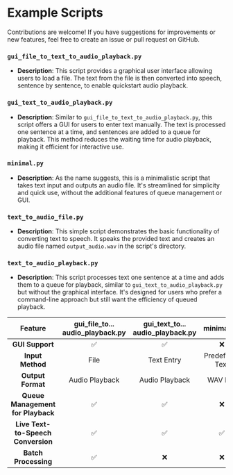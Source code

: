 # Example Scripts

Contributions are welcome! If you have suggestions for improvements or new features, feel free to create an issue or pull request on GitHub.

### `gui_file_to_text_to_audio_playback.py`

- **Description**: This script provides a graphical user interface allowing users to load a file. The text from the file is then converted into speech, sentence by sentence, to enable quickstart audio playback.

### `gui_text_to_audio_playback.py`

- **Description**: Similar to `gui_file_to_text_to_audio_playback.py`, this script offers a GUI for users to enter text manually. The text is processed one sentence at a time, and sentences are added to a queue for playback. This method reduces the waiting time for audio playback, making it efficient for interactive use.

### `minimal.py`

- **Description**: As the name suggests, this is a minimalistic script that takes text input and outputs an audio file. It's streamlined for simplicity and quick use, without the additional features of queue management or GUI.

### `text_to_audio_file.py`

- **Description**: This simple script demonstrates the basic functionality of converting text to speech. It speaks the provided text and creates an audio file named `output_audio.wav` in the script's directory.

### `text_to_audio_playback.py`

- **Description**: This script processes text one sentence at a time and adds them to a queue for playback, similar to `gui_text_to_audio_playback.py` but without the graphical interface. It's designed for users who prefer a command-line approach but still want the efficiency of queued playback.

| Feature                           | gui_file_to...<br>audio_playback.py | gui_text_to...<br>audio_playback.py | minimal.py | text_to_audio...<br>file.py | text_to_audio...<br>playback.py |
|:---------------------------------:|:-----------------------------------:|:-----------------------------------:|:----------:|:-------------------------:|:-------------------------------:|
| **GUI Support**                   | <center>✅</center>                  | <center>✅</center>                  | <center>❌</center> | <center>❌</center>       | <center>❌</center>             |
| **Input Method**                  | File                                | Text Entry                          | Predefined Text | Predefined Text           | Predefined Text                 |
| **Output Format**                 | Audio Playback                      | Audio Playback                      | WAV File   | WAV File                  | Audio Playback                  |
| **Queue Management<br>for Playback** | <center>✅</center>                  | <center>✅</center>                  | <center>❌</center> | <center>❌</center>       | <center>✅</center>            |
| **Live Text-to-Speech<br> Conversion**| <center>✅</center>                  | <center>✅</center>                  | <center>✅</center> | <center>✅</center>       | <center>✅</center>            |
| **Batch Processing**              | <center>✅</center>                  | <center>❌</center>                  | <center>❌</center> | <center>❌</center>       | <center>❌</center>             |
